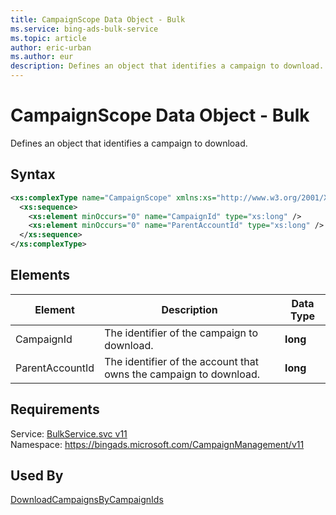 ```yaml
---
title: CampaignScope Data Object - Bulk
ms.service: bing-ads-bulk-service
ms.topic: article
author: eric-urban
ms.author: eur
description: Defines an object that identifies a campaign to download.
---
```

# CampaignScope Data Object - Bulk
Defines an object that identifies a campaign to download.

## Syntax
```xml
<xs:complexType name="CampaignScope" xmlns:xs="http://www.w3.org/2001/XMLSchema">
  <xs:sequence>
    <xs:element minOccurs="0" name="CampaignId" type="xs:long" />
    <xs:element minOccurs="0" name="ParentAccountId" type="xs:long" />
  </xs:sequence>
</xs:complexType>
```

## <a name="elements"></a>Elements

|Element|Description|Data Type|
|-----------|---------------|-------------|
|<a name="campaignid"></a>CampaignId|The identifier of the campaign to download.|**long**|
|<a name="parentaccountid"></a>ParentAccountId|	The identifier of the account that owns the campaign to download.|**long**|

## Requirements
Service: [BulkService.svc v11](https://bulk.api.bingads.microsoft.com/Api/Advertiser/CampaignManagement/v11/BulkService.svc)  
Namespace: https://bingads.microsoft.com/CampaignManagement/v11  

## Used By
[DownloadCampaignsByCampaignIds](downloadcampaignsbycampaignids.md)  
